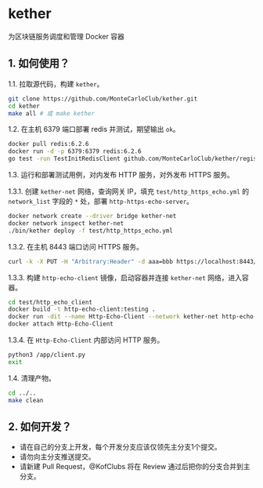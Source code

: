 # kether
为区块链服务调度和管理 Docker 容器

## 1. 如何使用？
1.1. 拉取源代码，构建 `kether`。
```bash
git clone https://github.com/MonteCarloClub/kether.git
cd kether
make all # 或 make kether
```

1.2. 在主机 6379 端口部署 redis 并测试，期望输出 `ok`。
```bash
docker pull redis:6.2.6
docker run -d -p 6379:6379 redis:6.2.6
go test -run TestInitRedisClient github.com/MonteCarloClub/kether/registry
```

1.3. 运行和部署测试用例，对内发布 HTTP 服务，对外发布 HTTPS 服务。

1.3.1. 创建 `kether-net` 网络，查询网关 IP，填充 `test/http_https_echo.yml` 的 `network_list` 字段的 `*` 处，部署 `http-https-echo-server`。
```bash
docker network create --driver bridge kether-net
docker network inspect kether-net
./bin/kether deploy -f test/http_https_echo.yml
```
1.3.2. 在主机 8443 端口访问 HTTPS 服务。
```bash
curl -k -X PUT -H "Arbitrary:Header" -d aaa=bbb https://localhost:8443/hello-world
```
1.3.3. 构建 `http-echo-client` 镜像，启动容器并连接 `kether-net` 网络，进入容器。
```bash
cd test/http_echo_client
docker build -t http-echo-client:testing .
docker run -dit --name Http-Echo-Client --network kether-net http-echo-client:testing
docker attach Http-Echo-Client
```
1.3.4. 在 `Http-Echo-Client` 内部访问 HTTP 服务。
```bash
python3 /app/client.py
exit
```

1.4. 清理产物。
```bash
cd ../..
make clean
```

## 2. 如何开发？
- 请在自己的分支上开发，每个开发分支应该仅领先主分支1个提交。
- 请勿向主分支推送提交。
- 请新建 Pull Request，@KofClubs 将在 Review 通过后把你的分支合并到主分支。